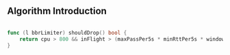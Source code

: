 ## Algorithm Introduction

```go

func (l bbrLimiter) shouldDrop() bool {
	return cpu > 800 && inFlight > (maxPassPer5s * minRttPer5s * windowsPer1s / 1000)
}
```